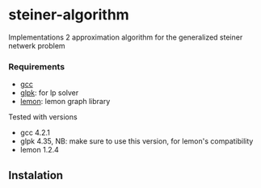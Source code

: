 steiner-algorithm
=================

Implementations 2 approximation algorithm for the generalized steiner netwerk problem

### Requirements

* [gcc](http://gcc.gnu.org)
* [glpk](http://ftp.gnu.org/gnu/glpk/): for lp solver
* [lemon](http://lemon.cs.elte.hu/trac/lemon/wiki/Downloads): lemon graph library

Tested with versions 

* gcc 4.2.1
* glpk 4.35, NB: make sure to use this version, for lemon's compatibility
* lemon 1.2.4

## Instalation
